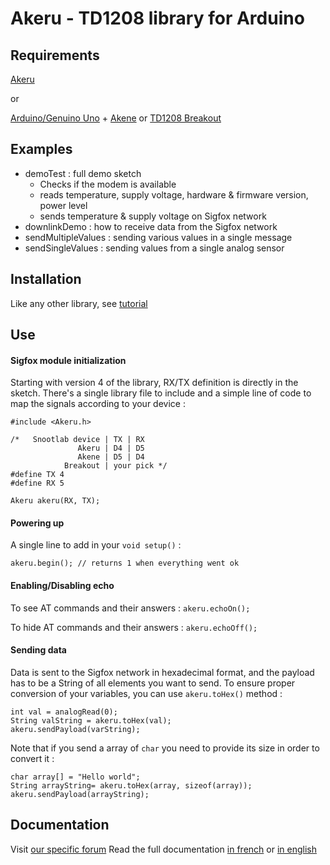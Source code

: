 Akeru - TD1208 library for Arduino
=========

Requirements
------------

[Akeru](http://snootlab.com/lang-en/snootlab-shields/829-akeru-beta-33-en.html)

or

[Arduino/Genuino Uno](http://snootlab.com/lang-en/arduino-genuino-en/956-genuino-uno-arduino-uno-en.html) + [Akene](http://snootlab.com/lang-en/snootlab-shields/889-akene-v1-en.html) or [TD1208 Breakout](http://snootlab.com/lang-en/snootlab-shields/962-breakout-td1208-connectivity-1-year-accessories-en.html)

Examples
--------

* demoTest : full demo sketch
  * Checks if the modem is available
  * reads temperature, supply voltage, hardware & firmware version, power level
  * sends temperature & supply voltage on Sigfox network
* downlinkDemo : how to receive data from the Sigfox network
* sendMultipleValues : sending various values in a single message
* sendSingleValues  : sending values from a single analog sensor 

Installation
------------

Like any other library, see [tutorial](http://arduino.cc/en/Hacking/Libraries)

Use
--------------------------------------

#### Sigfox module initialization

Starting with version 4 of the library, RX/TX definition is directly in the sketch. There's a single library file to include and a simple line of code to map the signals according to your device :

```
#include <Akeru.h>

/*   Snootlab device | TX | RX
               Akeru | D4 | D5
               Akene | D5 | D4
            Breakout | your pick */
#define TX 4
#define RX 5

Akeru akeru(RX, TX);
```

#### Powering up

A single line to add in your `void setup()` :

```
akeru.begin(); // returns 1 when everything went ok
```

#### Enabling/Disabling echo

To see AT commands and their answers : `akeru.echoOn();`

To hide AT commands and their answers : `akeru.echoOff();`

#### Sending data

Data is sent to the Sigfox network in hexadecimal format, and the payload has to be a String of all elements you want to send. To ensure proper conversion of your variables, you can use `akeru.toHex()` method :

```
int val = analogRead(0);
String valString = akeru.toHex(val);
akeru.sendPayload(varString);
```
Note that if you send a array of `char` you need to provide its size in order to convert it :
```
char array[] = "Hello world";
String arrayString= akeru.toHex(array, sizeof(array));
akeru.sendPayload(arrayString);
```

Documentation
-------------

Visit [our specific forum](http://forum.snootlab.com/viewforum.php?f=51)
Read the full documentation [in french](http://forum.snootlab.com/viewtopic.php?f=51&t=1508) or [in english](http://forum.snootlab.com/viewtopic.php?f=51&t=1509)


